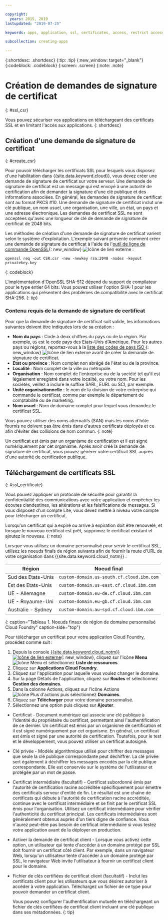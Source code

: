 ```yaml
---

copyright:
  years: 2015, 2019
lastupdated: "2019-07-25"

keywords: apps, application, ssl, certificates, access, restrict access, create, csr, upload, import

subcollection: creating-apps

---
```


{:shortdesc: .shortdesc}
{:tip: .tip}
{:new_window: target="_blank"}
{:codeblock: .codeblock}
{:screen: .screen}
{:note: .note}

# Création de demandes de signature de certificat
{: #ssl_csr}

Vous pouvez sécuriser vos applications en téléchargeant des certificats SSL et en limitant l'accès aux applications.
{: shortdesc}

## Création d'une demande de signature de certificat
{: #create_csr}

Pour pouvoir télécharger les certificats SSL pour lesquels vous disposez d'une habilitation dans {{site.data.keyword.cloud}}, vous devez créer une demande de signature de certificat sur votre serveur. Une demande de signature de certificat est un message qui est envoyé à une autorité de certification afin de demander la signature d'une clé publique et des informations associées. En général, les demandes de signature de certificat sont au format PKCS #10. Une demande de signature de certificat inclut une clé publique, un nom usuel, une organisation, une ville, un état, un pays et une adresse électronique. Les demandes de certificat SSL ne sont acceptées qu'avec une longueur de clé de demande de signature de certificat de 2048 bits.

Les méthodes de création d'une demande de signature de certificat varient selon le système d'exploitation. L'exemple suivant présente comment créer une demande de signature de certificat à l'aide de l'[outil de ligne de commande OpenSSL](https://www.openssl.org/){: new_window} ![Icône de lien externe](../icons/launch-glyph.svg "Icône de lien externe") :

```
openssl req -out CSR.csr -new -newkey rsa:2048 -nodes -keyout privatekey.key
```
{: codeblock}

L'implémentation d'OpenSSL SHA-512 dépend du support de compilateur pour le type entier 64 bits. Vous pouvez utiliser l'option SHA-1 pour les applications qui présentent des problèmes de compatibilité avec le certificat SHA-256.
{: tip}

### Contenu requis de la demande de signature de certificat

Pour que la demande de signature de certificat soit valide, les informations suivantes doivent être indiquées lors de sa création :

 * **Nom du pays** : Code à deux chiffres du pays ou de la région. Par exemple, `US` est le code pays des Etats-Unis d'Amérique. Pour les autres pays ou régions, reportez-vous à la [liste des codes de pays ISO ](https://www.iso.org/obp/ui/#search){: new_window} ![Icône de lien externe](../icons/launch-glyph.svg "Icône de lien externe") avant de créer la demande de signature de certificat.
 * **Etat ou province** : Nom complet non abrégé de l'état ou de la province.
 * **Localité** : Nom complet de la ville ou métropole.
 * **Organisation** : Nom complet de l'entreprise ou de la société tel qu'il est légalement enregistré dans votre localité, ou votre nom. Pour les sociétés, veillez à inclure le suffixe SARL, EURL ou SCI, par exemple.
 * **Unité organisationnelle** : le nom de la division de votre entreprise qui commande le certificat, comme par exemple le département de comptabilité ou de marketing.
 * **Nom usuel** : Nom de domaine complet pour lequel vous demandez le certificat SSL.

Vous pouvez utiliser des noms alternatifs (SAN) mais les noms d'hôte fournis ne doivent pas être émis dans d'autres certificats déployés et ce afin d'éviter des collisions de nom commun.
{: note}

Un certificat est émis par un organisme de certification et il est signé numériquement par cet organisme. Après avoir créé la demande de signature de certificat, vous pouvez générer votre certificat SSL auprès d'une autorité de certification publique.

## Téléchargement de certificats SSL
{: #ssl_certificate}

Vous pouvez appliquer un protocole de sécurité pour garantir la confidentialité des communications avec votre application et empêcher les écoutes clandestines, les altérations et les falsifications de messages. Si vous disposez d'un compte Lite, vous devez mettre à niveau votre compte pour télécharger un certificat.

Lorsqu'un certificat qui a expiré ou arrive à expiration doit être renouvelé, et lorsque le nouveau certificat est prêt, supprimez le certificat existant et ajoutez le nouveau.
{: note}

Lorsque vous utilisez un domaine personnalisé pour servir le certificat SSL, utilisez les noeuds finals de région suivants afin de fournir la route d'URL de votre organisation dans {{site.data.keyword.cloud_notm}} :

| Région | Noeud final |
| ------ | -------- |
| Sud des Etats-Unis | `custom-domain.us-south.cf.cloud.ibm.com` |
| Est des Etats-Unis | `custom-domain.us-east.cf.cloud.ibm.com` |
| UE - Allemagne | `custom-domain.eu-de.cf.cloud.ibm.com` |
| UE - Royaume-Uni | `custom-domain.eu-gb.cf.cloud.ibm.com` |
| Australie - Sydney | `custom-domain.au-syd.cf.cloud.ibm.com` | 
{: caption="Tableau 1. Noeuds finaux de région de domaine personnalisé Cloud Foundry" caption-side="top"}

Pour télécharger un certificat pour votre application Cloud Foundry, procédez comme suit :

1. Depuis la console [{{site.data.keyword.cloud_notm}} ![Icône de lien externe](../icons/launch-glyph.svg "Icône de lien externe")](https://{DomainName}){: new_window}, cliquez sur l'icône **Menu** ![Icône Menu](../icons/icon_hamburger.svg) et sélectionnez **Liste de ressources**.
2. Cliquez sur **Applications Cloud Foundry**.
3. Cliquez sur l'application pour laquelle vous voulez changer le domaine. 
4. Sur la page Détails de l'application, cliquez sur **Routes** et sélectionnez **Gestion des domaines**.
5. Dans la colonne Actions, cliquez sur l'icône Actions ![Icône Plus d'actions](../icons/action-menu-icon.svg) puis sélectionnez **Domaines**.
6. Cliquez sur **Télécharger** pour votre domaine personnalisé.
7. Sélectionnez une option puis cliquez sur **Ajouter**.
  
  * Certificat - Document numérique qui associe une clé publique à l'identité du propriétaire du certificat, permettant ainsi l'authentification de ce dernier. Un certificat est émis par un organisme de certification et il est signé numériquement par cet organisme. En général, un certificat est émis et signé par une autorité de certification. Toutefois, pour le test et le développement, vous pouvez utiliser un certificat autosigné.
  * Clé privée - Modèle algorithmique utilisé pour chiffrer des messages que seule la clé publique correspondante peut déchiffrer. La clé privée sert également à déchiffrer les messages encodés par la clé publique correspondante. Elle est conservée sur le système de l'utilisateur et protégée par un mot de passe.
  * Certificat intermédiaire (facultatif) - Certificat subordonné émis par l'autorité de certification racine accréditée spécifiquement pour émettre des certificats serveur d'entité de fin. Le résultat est une chaîne de certificats qui débute à l'autorité de certification racine accréditée, continue avec le certificat intermédiaire et se finit par le certificat SSL émis pour l'organisation. Utilisez un certificat intermédiaire pour vérifier l'authenticité du certificat principal. Les certificats intermédiaires sont généralement obtenus auprès d'un tiers digne de confiance. Vous n'aurez peut-être pas besoin de certificat intermédiaire si vous testez votre application avant de la déployer en production.
  * Activer la demande de certificat client - Lorsque vous activez cette option, un utilisateur qui tente d'accéder à un domaine protégé par SSL doit fournir un certificat côté client. Par exemple, dans un navigateur Web, lorsqu'un utilisateur tente d'accéder à un domaine protégé par SSL, le navigateur Web invite l'utilisateur à fournir un certificat client pour le domaine.   
  * Fichier de clés certifiées de certificat client (facultatif) - Inclut les certificats client pour les utilisateurs que vous désirez autoriser à accéder à votre application. Téléchargez un fichier de ce type pour pouvoir demander un certificat client.
  
    Vous pouvez configurer l'authentification mutuelle en téléchargeant un fichier de clés certifiées de certificat client incluant une clé publique dans ses métadonnées.
    {: tip}


